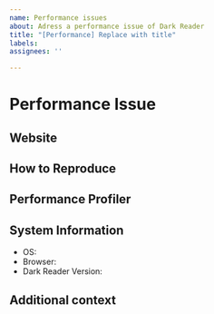 ```yaml
---
name: Performance issues
about: Adress a performance issue of Dark Reader
title: "[Performance] Replace with title"
labels:
assignees: ''

---
```


<!-- 
  ⚠⚠ Do not delete this issue template! ⚠⚠ 
  Issues that do not use the issue template/don't fill out the essential information are likely to be ignored and closed. 
-->

<!--
  Thank you for taking the time to a performance issue.
  Please make sure there is no existing issue about this issue.
  And make sure it's a actually performance issue, e.g. a extra 1 second to loading the website isn't a performance issue.
-->

# Performance Issue

## Website
<!-- If applicable, the link of the website where the performance issue is noticed. -->

## How to Reproduce
<!-- We need to know how you encountered the bug to properly troubleshoot the issue. -->
<!--
  An example of this is:
    - Go to '...'
    - Click on '...'
    - Notice spikes in CPU Usage
-->

## Performance Profiler
<!-- A link to either profile.zip *Chromium only* or a firefox profiler *Firefox only*. -->

## System Information
<!--
  Please add a version of the browser you are using. 
  If you don't know how to get your browser/Dark Reader version please search it up online.
-->

- OS: <!-- [e.g. Windows, MacOS, Linux] -->
- Browser: <!-- [e.g. Chrome 84, Safari 13] -->
- Dark Reader Version: <!-- [e.g. 4.9.29] -->

<!--
  Do you have this performance issue with Dark Reader disabled?
  Does it happen in other browsers?
  Do you have hardware acceleration enabled?
-->

## Additional context
<!-- Add any other context or screenshots about the feature request here. -->
